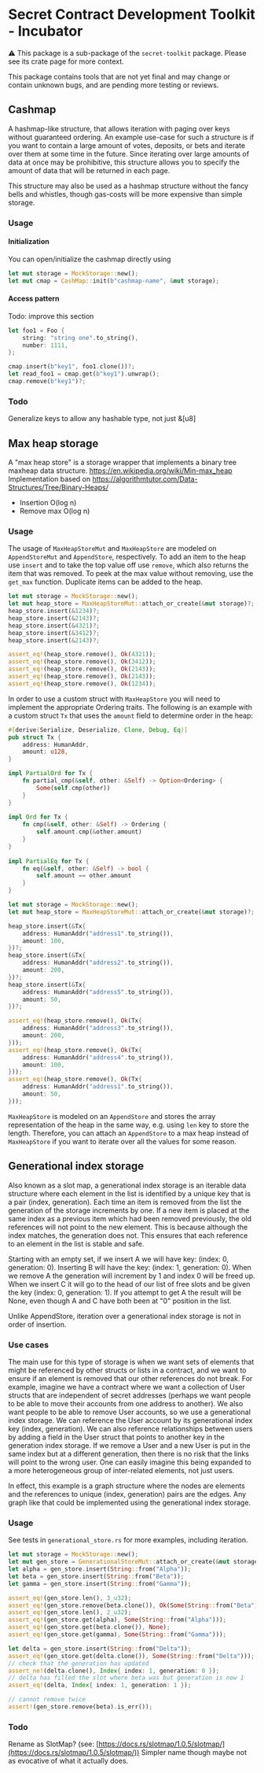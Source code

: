 # Secret Contract Development Toolkit - Incubator

⚠️ This package is a sub-package of the `secret-toolkit` package. Please see its crate page for more context.

This package contains tools that are not yet final and may change or contain unknown bugs, and are pending more testing or reviews.

## Cashmap

A hashmap-like structure, that allows iteration with paging over keys without guaranteed ordering.
An example use-case for such a structure is if you want to contain a large amount of votes, deposits, or bets and iterate over them at some time in the future.
Since iterating over large amounts of data at once may be prohibitive, this structure allows you to specify the amount of data that will
be returned in each page.

This structure may also be used as a hashmap structure without the fancy bells and whistles, though gas-costs will be more expensive than simple storage.

### Usage

#### Initialization

You can open/initialize the cashmap directly using 

```rust
let mut storage = MockStorage::new();
let mut cmap = CashMap::init(b"cashmap-name", &mut storage);
```

#### Access pattern

Todo: improve this section

```rust
let foo1 = Foo {
    string: "string one".to_string(),
    number: 1111,
};

cmap.insert(b"key1", foo1.clone())?;
let read_foo1 = cmap.get(b"key1").unwrap();
cmap.remove(b"key1")?;
```

### Todo

Generalize keys to allow any hashable type, not just &[u8]

## Max heap storage

A "max heap store" is a storage wrapper that implements a binary tree maxheap data structure.
https://en.wikipedia.org/wiki/Min-max_heap
Implementation based on https://algorithmtutor.com/Data-Structures/Tree/Binary-Heaps/

* Insertion O(log n)
* Remove max O(log n)

### Usage

The usage of `MaxHeapStoreMut` and `MaxHeapStore` are modeled on `AppendStoreMut` and `AppendStore`, respectively. To add an item to the heap use `insert` and to take the top value off use `remove`, which also returns the item that was removed. To peek at the max value without removing, use the `get_max` function. Duplicate items can be added to the heap.

```rust
let mut storage = MockStorage::new();
let mut heap_store = MaxHeapStoreMut::attach_or_create(&mut storage)?;
heap_store.insert(&1234)?;
heap_store.insert(&2143)?;
heap_store.insert(&4321)?;
heap_store.insert(&3412)?;
heap_store.insert(&2143)?;

assert_eq!(heap_store.remove(), Ok(4321));
assert_eq!(heap_store.remove(), Ok(3412));
assert_eq!(heap_store.remove(), Ok(2143));
assert_eq!(heap_store.remove(), Ok(2143));
assert_eq!(heap_store.remove(), Ok(1234));
```

In order to use a custom struct with `MaxHeapStore` you will need to implement the appropriate Ordering traits. The following is an example with a custom struct `Tx` that uses the `amount` field to determine order in the heap:

```rust
#[derive(Serialize, Deserialize, Clone, Debug, Eq)]
pub struct Tx {
    address: HumanAddr,
    amount: u128,
}

impl PartialOrd for Tx {
    fn partial_cmp(&self, other: &Self) -> Option<Ordering> {
        Some(self.cmp(other))
    }
}
        
impl Ord for Tx {
    fn cmp(&self, other: &Self) -> Ordering {
        self.amount.cmp(&other.amount)
    }
}
        
impl PartialEq for Tx {
    fn eq(&self, other: &Self) -> bool {
        self.amount == other.amount
    }
}

let mut storage = MockStorage::new();
let mut heap_store = MaxHeapStoreMut::attach_or_create(&mut storage)?;

heap_store.insert(&Tx{
    address: HumanAddr("address1".to_string()),
    amount: 100,
})?;
heap_store.insert(&Tx{
    address: HumanAddr("address2".to_string()),
    amount: 200,
})?;
heap_store.insert(&Tx{
    address: HumanAddr("address5".to_string()),
    amount: 50,
})?;

assert_eq!(heap_store.remove(), Ok(Tx{
    address: HumanAddr("address3".to_string()),
    amount: 200,
}));
assert_eq!(heap_store.remove(), Ok(Tx{
    address: HumanAddr("address4".to_string()),
    amount: 100,
}));
assert_eq!(heap_store.remove(), Ok(Tx{
    address: HumanAddr("address1".to_string()),
    amount: 50,
}));
```

`MaxHeapStore` is modeled on an `AppendStore` and stores the array representation of the heap in the same way, e.g. using `len` key to store the length. Therefore, you can attach an `AppendStore` to a max heap instead of `MaxHeapStore` if you want to iterate over all the values for some reason.

## Generational index storage

Also known as a slot map, a generational index storage is an iterable data structure where each element in the list is identified by a unique key that is a pair (index, generation). Each time an item is removed from the list the generation of the storage increments by one. If a new item is placed at the same index as a previous item which had been removed previously, the old references will not point to the new element. This is because although the index matches, the generation does not. This ensures that each reference to an element in the list is stable and safe.

Starting with an empty set, if we insert A we will have key: (index: 0, generation: 0). Inserting B will have the key: (index: 1, generation: 0). When we remove A the generation will increment by 1 and index 0 will be freed up. When we insert C it will go to the head of our list of free slots and be given the key (index: 0, generation: 1). If you attempt to get A the result will be None, even though A and C have both been at "0" position in the list. 

Unlike AppendStore, iteration over a generational index storage is not in order of insertion.

### Use cases

The main use for this type of storage is when we want sets of elements that might be referenced by other structs or lists in a contract, and we want to ensure if an element is removed that our other references do not break. For example, imagine we have a contract where we want a collection of User structs that are independent of secret addresses (perhaps we want people to be able to move their accounts from one address to another). We also want people to be able to remove User accounts, so we use a generational index storage. We can reference the User account by its generational index key (index, generation). We can also reference relationships between users by adding a field in the User struct that points to another key in the generation index storage. If we remove a User and a new User is put in the same index but at a different generation, then there is no risk that the links will point to the wrong user. One can easily imagine this being expanded to a more heterogeneous group of inter-related elements, not just users.

In effect, this example is a graph structure where the nodes are elements and the references to unique (index, generation) pairs are the edges. Any graph like that could be implemented using the generational index storage.

### Usage

See tests in `generational_store.rs` for more examples, including iteration.

```rust
let mut storage = MockStorage::new();
let mut gen_store = GenerationalStoreMut::attach_or_create(&mut storage)?;
let alpha = gen_store.insert(String::from("Alpha"));
let beta = gen_store.insert(String::from("Beta"));
let gamma = gen_store.insert(String::from("Gamma"));

assert_eq!(gen_store.len(), 3_u32);
assert_eq!(gen_store.remove(beta.clone()), Ok(Some(String::from("Beta"))));
assert_eq!(gen_store.len(), 2_u32);
assert_eq!(gen_store.get(alpha), Some(String::from("Alpha")));
assert_eq!(gen_store.get(beta.clone()), None);
assert_eq!(gen_store.get(gamma), Some(String::from("Gamma")));

let delta = gen_store.insert(String::from("Delta"));
assert_eq!(gen_store.get(delta.clone()), Some(String::from("Delta")));
// check that the generation has updated
assert_ne!(delta.clone(), Index{ index: 1, generation: 0 });
// delta has filled the slot where beta was but generation is now 1
assert_eq!(delta, Index{ index: 1, generation: 1 });

// cannot remove twice
assert!(gen_store.remove(beta).is_err());
```

### Todo

Rename as SlotMap? (see: [https://docs.rs/slotmap/1.0.5/slotmap/](https://docs.rs/slotmap/1.0.5/slotmap/)) Simpler name though maybe not as evocative of what it actually does.
